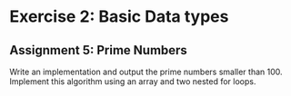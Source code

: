 # Exercise 2: Basic Data types

## Assignment 5: Prime Numbers

Write an implementation and output the prime numbers smaller
than 100. Implement this algorithm using an array and two nested for loops.